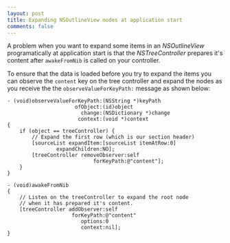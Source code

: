 ```yaml
---
layout: post
title: Expanding NSOutlineView nodes at application start
comments: false
---
```

A problem when you want to expand some items in an _NSOutlineView_ programatically at application start is that the _NSTreeController_ prepares it's content after `awakeFromNib` is called on your controller.

To ensure that the data is loaded before you try to expand the items you can observe the `content` key on the tree controller and expand the nodes as you receive the the `observeValueForKeyPath:` message as shown below:

``` objc
- (void)observeValueForKeyPath:(NSString *)keyPath 
                      ofObject:(id)object 
                        change:(NSDictionary *)change 
                       context:(void *)context
{
    if (object == treeController) {
        // Expand the first row (which is our section header)
        [sourceList expandItem:[sourceList itemAtRow:0] 
                expandChildren:NO];
        [treeController removeObserver:self 
                            forKeyPath:@"content"];
    }
}

- (void)awakeFromNib
{
    // Listen on the treeController to expand the root node 
    // when it has prepared it's content.
    [treeController addObserver:self 
                     forKeyPath:@"content" 
                        options:0 
                        context:nil];
}
```
